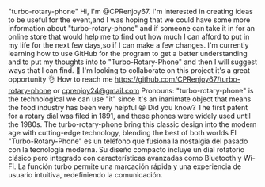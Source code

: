 "turbo-rotary-phone" 
Hi, I'm @CPRenjoy67.
I'm interested in creating ideas to be useful for the event,and I was hoping that we could have some more information about "turbo-rotary-phone" and if someone can take it in for an online store that would help me to find out how much I can afford to put in my life for the next few days,so if I can make a few changes.
I'm currently learning how to use GitHub for the program to get a better understanding and to put my thoughts into to "Turbo-Rotary-Phone" and then I will suggest ways that I can find.
👀 I'm looking to collaborate on this project it's a great opportunity 👌
How to reach me https://github.com/CPRenjoy67/turbo-rotary-phone or cprenjoy24@gmail.com
Pronouns: "turbo-rotary-phone" is the technological we can use "it" since it's an inanimate object that means the food industry has been very helpful 😀 
Did you know? The first patent for a rotary dial was filed in 1891, and these phones were widely used until the 1980s. The turbo-rotary-phone  bring this classic design into the modern age with cutting-edge technology, blending the best of both worlds 
El "Turbo-Rotary-Phone" es un teléfono que fusiona la nostalgia del pasado con la tecnología moderna. Su diseño compacto incluye un dial rotatorio clásico pero integrado con características avanzadas como Bluetooth y Wi-Fi. La función turbo permite una marcación rápida y una experiencia de usuario intuitiva, redefiniendo la comunicación.
